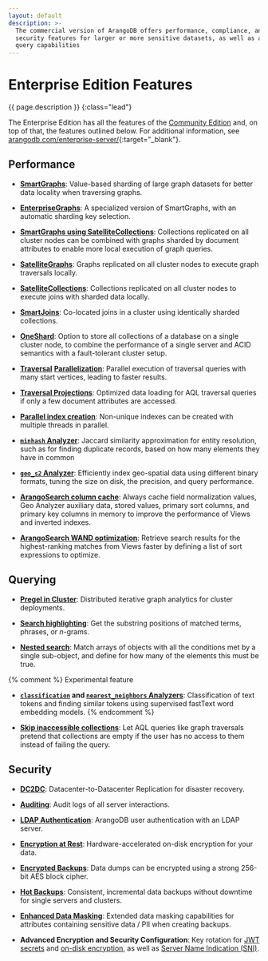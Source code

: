 ```yaml
---
layout: default
description: >-
  The commercial version of ArangoDB offers performance, compliance, and
  security features for larger or more sensitive datasets, as well as additional
  query capabilities
---
```

# Enterprise Edition Features

{{ page.description }}
{:class="lead"}

The Enterprise Edition has all the features of the
[Community Edition](features-community-edition.html) and, on top of that, the
features outlined below. For additional information, see
[arangodb.com/enterprise-server/](https://www.arangodb.com/enterprise-server/){:target="_blank"}.

## Performance

- [**SmartGraphs**](graphs-smart-graphs.html):
  Value-based sharding of large graph datasets for better data locality when
  traversing graphs.

- [**EnterpriseGraphs**](graphs-enterprise-graphs.html):
  A specialized version of SmartGraphs, with an automatic sharding key selection.

- [**SmartGraphs using SatelliteCollections**](graphs-smart-graphs.html):
  Collections replicated on all cluster nodes can be combined with graphs
  sharded by document attributes to enable more local execution of graph queries.

- [**SatelliteGraphs**](graphs-satellite-graphs.html):
  Graphs replicated on all cluster nodes to execute graph traversals locally.

- [**SatelliteCollections**](satellites.html):
  Collections replicated on all cluster nodes to execute joins with sharded
  data locally.

- [**SmartJoins**](smartjoins.html):
  Co-located joins in a cluster using identically sharded collections.

- [**OneShard**](deployment-oneshard.html):
  Option to store all collections of a database on a single cluster node, to
  combine the performance of a single server and ACID semantics with a
  fault-tolerant cluster setup.

- [**Traversal**](release-notes-new-features37.html#traversal-parallelization-enterprise-edition)
  [**Parallelization**](release-notes-new-features310.html#parallelism-for-sharded-graphs-enterprise-edition):
  Parallel execution of traversal queries with many start vertices, leading to
  faster results.

- [**Traversal Projections**](release-notes-new-features310.html#traversal-projections-enterprise-edition):
  Optimized data loading for AQL traversal queries if only a few document
  attributes are accessed.

- [**Parallel index creation**](release-notes-new-features310.html#parallel-index-creation-enterprise-edition):
  Non-unique indexes can be created with multiple threads in parallel.

- [**`minhash` Analyzer**](analyzers.html#minhash):
  Jaccard similarity approximation for entity resolution, such as for finding
  duplicate records, based on how many elements they have in common

- [**`geo_s2` Analyzer**](analyzers.html#geo_s2):
  Efficiently index geo-spatial data using different binary formats, tuning the
  size on disk, the precision, and query performance.

- [**ArangoSearch column cache**](release-notes-new-features310.html#arangosearch-column-cache-enterprise-edition):
  Always cache field normalization values, Geo Analyzer auxiliary data,
  stored values, primary sort columns, and primary key columns in memory to
  improve the performance of Views and inverted indexes.
  
- [**ArangoSearch WAND optimization**](arangosearch-performance.html#wand-optimization):
  Retrieve search results for the highest-ranking matches from Views faster by
  defining a list of sort expressions to optimize.

## Querying

- [**Pregel in Cluster**](graphs-pregel.html#prerequisites):
  Distributed iterative graph analytics for cluster deployments.

- [**Search highlighting**](arangosearch-search-highlighting.html):
  Get the substring positions of matched terms, phrases, or _n_-grams.

- [**Nested search**](arangosearch-nested-search.html):
  Match arrays of objects with all the conditions met by a single sub-object,
  and define for how many of the elements this must be true.

{% comment %} Experimental feature
- **[`classification`](analyzers.html#classification) and [`nearest_neighbors` Analyzers](analyzers.html#nearest_neighbors)**:
  Classification of text tokens and finding similar tokens using supervised
  fastText word embedding models.
{% endcomment %}

- [**Skip inaccessible collections**](aql/invocation-with-arangosh.html#skipinaccessiblecollections):
  Let AQL queries like graph traversals pretend that collections are empty if
  the user has no access to them instead of failing the query.

## Security

- [**DC2DC**](arangosync.html):
  Datacenter-to-Datacenter Replication for disaster recovery.

- [**Auditing**](security-auditing.html):
  Audit logs of all server interactions.

- [**LDAP Authentication**](programs-arangod-ldap.html):
  ArangoDB user authentication with an LDAP server.

- [**Encryption at Rest**](security-encryption.html):
  Hardware-accelerated on-disk encryption for your data.

- [**Encrypted Backups**](programs-arangodump-examples.html#encryption):
  Data dumps can be encrypted using a strong 256-bit AES block cipher.

- [**Hot Backups**](backup-restore.html#hot-backups):
  Consistent, incremental data backups without downtime for single servers and clusters.

- [**Enhanced Data Masking**](programs-arangodump-maskings.html#masking-functions):
  Extended data masking capabilities for attributes containing sensitive data
  / PII when creating backups.

- **Advanced Encryption and Security Configuration**:
  Key rotation for [JWT secrets](http/authentication.html#hot-reload-jwt-secrets)
  and [on-disk encryption](http/security.html#encryption-at-rest),
  as well as [Server Name Indication (SNI)](programs-arangod-options.html#--sslserver-name-indication).
